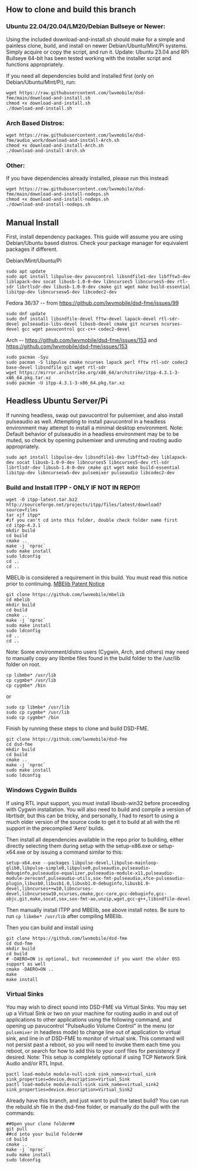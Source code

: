 ## How to clone and build this branch

### Ubuntu 22.04/20.04/LM20/Debian Bullseye or Newer:

Using the included download-and-install.sh should make for a simple and painless clone, build, and install on newer Debian/Ubuntu/Mint/Pi systems. Simply acquire or copy the script, and run it. Update: Ubuntu 23.04 and RPi Bullseye 64-bit has been tested working with the installer script and functions appropriately.

If you need all dependencies build and installed first (only on Debian/Ubuntu/Mint/Pi), run:

```
wget https://raw.githubusercontent.com/lwvmobile/dsd-fme/main/download-and-install.sh
chmod +x download-and-install.sh
./download-and-install.sh
```

### Arch Based Distros:

```
wget https://raw.githubusercontent.com/lwvmobile/dsd-fme/audio_work/download-and-install-Arch.sh
chmod +x download-and-install-Arch.sh
./download-and-install-Arch.sh
```

### Other:

If you have dependencies already installed, please run this instead:

```
wget https://raw.githubusercontent.com/lwvmobile/dsd-fme/main/download-and-install-nodeps.sh
chmod +x download-and-install-nodeps.sh
./download-and-install-nodeps.sh
```

## Manual Install

First, install dependency packages. This guide will assume you are using Debian/Ubuntu based distros. Check your package manager for equivalent packages if different.

Debian/Mint/Ubuntu/Pi

```
sudo apt update
sudo apt install libpulse-dev pavucontrol libsndfile1-dev libfftw3-dev liblapack-dev socat libusb-1.0-0-dev libncurses5 libncurses5-dev rtl-sdr librtlsdr-dev libusb-1.0-0-dev cmake git wget make build-essential libitpp-dev libncursesw5-dev libcodec2-dev
```

Fedora 36/37 -- from https://github.com/lwvmobile/dsd-fme/issues/99

```
sudo dnf update
sudo dnf install libsndfile-devel fftw-devel lapack-devel rtl-sdr-devel pulseaudio-libs-devel libusb-devel cmake git ncurses ncurses-devel gcc wget pavucontrol gcc-c++ codec2-devel
```

Arch -- https://github.com/lwvmobile/dsd-fme/issues/153 and https://github.com/lwvmobile/dsd-fme/issues/153

```
sudo pacman -Syu
sudo pacman -S libpulse cmake ncurses lapack perl fftw rtl-sdr codec2 base-devel libsndfile git wget rtl-sdr
wget https://mirror.archstrike.org/x86_64/archstrike/itpp-4.3.1-3-x86_64.pkg.tar.xz
sudo pacman -U itpp-4.3.1-3-x86_64.pkg.tar.xz
```

## Headless Ubuntu Server/Pi

If running headless, swap out pavucontrol for pulsemixer, and also install pulseaudio as well. Attempting to install pavucontrol in a headless environment may attempt to install a minimal desktop environment. Note: Default behavior of pulseaudio in a headless environment may be to be muted, so check by opening pulsemixer and unmuting and routing audio appropriately.

```
sudo apt install libpulse-dev libsndfile1-dev libfftw3-dev liblapack-dev socat libusb-1.0-0-dev libncurses5 libncurses5-dev rtl-sdr librtlsdr-dev libusb-1.0-0-dev cmake git wget make build-essential libitpp-dev libncursesw5-dev pulsemixer pulseaudio libcodec2-dev
```

### Build and Install ITPP - ONLY IF NOT IN REPO!!

```
wget -O itpp-latest.tar.bz2 http://sourceforge.net/projects/itpp/files/latest/download?source=files
tar xjf itpp*
#if you can't cd into this folder, double check folder name first
cd itpp-4.3.1
mkdir build
cd build
cmake ..
make -j `nproc`
sudo make install
sudo ldconfig
cd ..
cd ..
```

MBELib is considered a requirement in this build. You must read this notice prior to continuing. [MBElib Patent Notice](https://github.com/lwvmobile/mbelib#readme "MBElib Patent Notice") 

```
git clone https://github.com/lwvmobile/mbelib
cd mbelib
mkdir build
cd build
cmake ..
make -j `nproc`
sudo make install
sudo ldconfig
cd ..
cd ..
```

Note: Some environment/distro users (Cygwin, Arch, and others) may need to manually copy any libmbe files found in the build folder to the /usr/lib folder on root.

```
cp libmbe* /usr/lib
cp cygmbe* /usr/lib
cp cygmbe* /bin
```

or

```
sudo cp libmbe* /usr/lib
sudo cp cygmbe* /usr/lib
sudo cp cygmbe* /bin
```

Finish by running these steps to clone and build DSD-FME.

```
git clone https://github.com/lwvmobile/dsd-fme
cd dsd-fme
mkdir build
cd build
cmake ..
make -j `nproc`
sudo make install
sudo ldconfig

```

### Windows Cygwin Builds

If using RTL input support, you must install libusb-win32 before proceeding with Cygwin installation. You will also need to build and compile a version of librtlsdr, but this can be tricky, and personally, I had to resort to using a much older version of the source code to get it to build at all with the rtl support in the precompiled 'Aero' builds.

Then install all dependencies available in the repo prior to building, either directly selecting them during setup with the setup-x86.exe or setup-x64.exe or by issuing a command similar to this:

```
setup-x64.exe --packages libpulse-devel,libpulse-mainloop-glib0,libpulse-simple0,libpulse0,pulseaudio,pulseaudio-debuginfo,pulseaudio-equalizer,pulseaudio-module-x11,pulseaudio-module-zeroconf,pulseaudio-utils,sox-fmt-pulseaudio,xfce-pulseaudio-plugin,libusb0,libusb1.0,libusb1.0-debuginfo,libusb1.0-devel,libncurses++w10,libncurses-devel,libncursesw10,ncurses,cmake,gcc-core,gcc-debuginfo,gcc-objc,git,make,socat,sox,sox-fmt-ao,unzip,wget,gcc-g++,libsndfile-devel
```

Then manually install ITPP and MBElib, see above install notes. Be sure to run `cp libmbe* /usr/lib` after compiling MBElib.

Then you can build and install using

```
git clone https://github.com/lwvmobile/dsd-fme
cd dsd-fme
mkdir build
cd build
# -DAERO=ON is optional, but recommended if you want the older OSS support as well
cmake -DAERO=ON ..
make
make install
```

### Virtual Sinks

You may wish to direct sound into DSD-FME via Virtual Sinks. You may set up a Virtual Sink or two on your machine for routing audio in and out of applications to other applications using the following command, and opening up pavucontrol "PulseAudio Volume Control" in the menu (or `pulsemixer` in headless mode) to change line out of application to virtual sink, and line in of DSD-FME to monitor of virtual sink. This command will not persist past a reboot, so you will need to invoke them each time you reboot, or search for how to add this to your conf files for persistency if desired. Note: This setup is completely optional if using TCP Network Sink Audio and/or RTL Input.

```
pactl load-module module-null-sink sink_name=virtual_sink  sink_properties=device.description=Virtual_Sink
pactl load-module module-null-sink sink_name=virtual_sink2  sink_properties=device.description=Virtual_Sink2
```

Already have this branch, and just want to pull the latest build? You can run the rebuild.sh file in the dsd-fme folder, or manually do the pull with the commands:

```
##Open your clone folder##
git pull
##cd into your build folder##
cd build
cmake ..
make -j `nproc`
sudo make install
sudo ldconfig
```